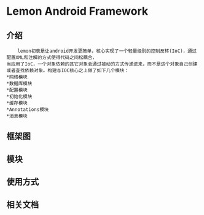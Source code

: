 # Lemon Android Framework

## 介绍
        lemon初衷是让android开发更简单，核心实现了一个轻量级别的控制反转(IoC)，通过配置XML和注解的方式使得代码之间松耦合，
    当应用了IoC，一个对象依赖的其它对象会通过被动的方式传递进来，而不是这个对象自己创建或者查找依赖对象。构建与IOC核心之上做了如下几个模块：
    *网络模块
    *数据库模块
    *配置模块
    *初始化模块
    *缓存模块
    *Annotations模块
    *消息模块

## 框架图

## 模块

## 使用方式

## 相关文档
